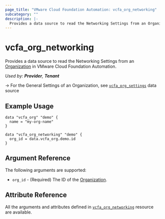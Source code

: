 ```yaml
---
page_title: "VMware Cloud Foundation Automation: vcfa_org_networking"
subcategory: ""
description: |-
  Provides a data source to read the Networking Settings from an Organization in VMware Cloud Foundation Automation.
---
```


# vcfa_org_networking

Provides a data source to read the Networking Settings from an [Organization][vcfa_org-ds] in VMware Cloud Foundation Automation.

_Used by: **Provider**, **Tenant**_

-> For the General Settings of an Organization, see [`vcfa_org_settings`](/providers/vmware/vcfa/latest/docs/data-sources/org_settings) data source

## Example Usage

```hcl
data "vcfa_org" "demo" {
  name = "my-org-name"
}

data "vcfa_org_networking" "demo" {
  org_id = data.vcfa_org.demo.id
}
```

## Argument Reference

The following arguments are supported:

- `org_id` - (Required) The ID of the [Organization][vcfa_org-ds].

## Attribute Reference

All the arguments and attributes defined in
[`vcfa_org_networking`](/providers/vmware/vcfa/latest/docs/resources/org_networking) resource are
available.

[vcfa_org-ds]: /providers/vmware/vcfa/latest/docs/data-sources/org